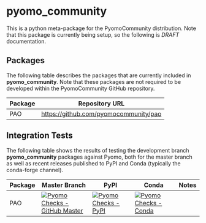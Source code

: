 # pyomo_community

This is a python meta-package for the PyomoCommunity distribution.  Note that this package is currently being setup, so the following is *DRAFT* documentation.

## Packages

The following table describes the packages that are currently included in **pyomo_community**.  Note that these packages are not required to be developed within the PyomoCommunity GitHub repository.

Package | Repository URL
--------|---------------
PAO | https://github.com/pyomocommunity/pao

## Integration Tests

The following table shows the results of testing the development branch **pyomo_community** packages against Pyomo, both for the master  branch as well as recent releases published to PyPI and Conda (typically the conda-forge channel).

Package | Master Branch | PyPI | Conda | Notes
--------|---------------|------|-------|------
PAO | [![Pyomo Checks - GitHub Master](https://github.com/pyomocommunity/pao/workflows/pyomo-checks/master/badge.svg)](https://github.com/pyomocommunity/pao/actions) | [![Pyomo Checks - PyPI](https://github.com/pyomocommunity/pao/workflows/pyomo-checks/pypi/badge.svg)](https://github.com/pyomocommunity/pao/actions) | [![Pyomo Checks - Conda](https://github.com/pyomocommunity/pao/workflows/pyomo-checks/conda/badge.svg)](https://github.com/pyomocommunity/pao/actions) |

